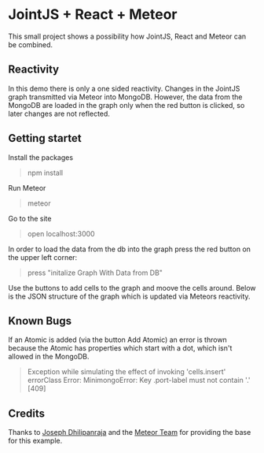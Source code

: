 # JointJS + React + Meteor
This small project shows a possibility how JointJS, React and Meteor can be combined.


## Reactivity
In this demo there is only a one sided reactivity. Changes in the JointJS graph transmitted via Meteor into MongoDB. However, the data from the MongoDB are loaded in the graph only when the red button is clicked, so later changes are not reflected.


## Getting startet
Install the packages
> npm install

Run Meteor
> meteor

Go to the site
> open localhost:3000

In order to load the data from the db into the graph press the red button on the upper left corner:
> press "initalize Graph With Data from DB"

Use the buttons to add cells to the graph and moove the cells around. Below is the JSON structure of the graph which is updated via Meteors reactivity.


## Known Bugs
If an Atomic is added (via the button Add Atomic) an error is thrown because the Atomic has properties which start with a dot, which isn't allowed in the MongoDB.
> Exception while simulating the effect of invoking 'cells.insert' errorClass Error: MinimongoError: Key .port-label must not contain '.' [409]


## Credits
Thanks to [Joseph Dhilipanraja](https://github.com/dhilipanraja-joseph/ReactJS-JointJS-Graph) and the [Meteor Team](https://github.com/meteor/simple-todos-react) for providing the base for this example.